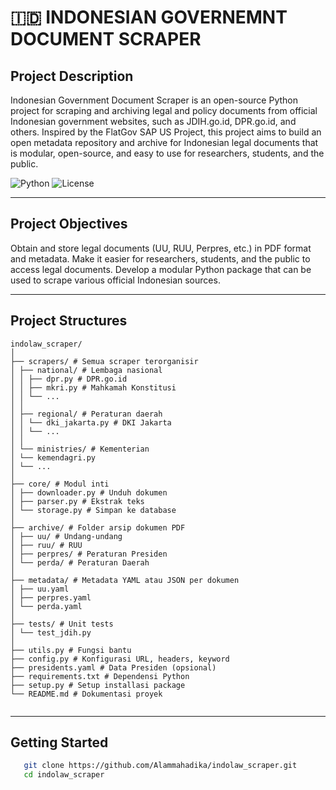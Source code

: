 # 🇮🇩 INDONESIAN GOVERNEMNT DOCUMENT SCRAPER

## Project Description
Indonesian Government Document Scraper is an open-source Python project for scraping and archiving legal and policy documents from official Indonesian government websites, such as JDIH.go.id, DPR.go.id, and others. 
Inspired by the FlatGov SAP US Project, this project aims to build an open metadata repository and archive for Indonesian legal documents that is modular, open-source, and easy to use for researchers, students, and the public.

![Python](https://img.shields.io/badge/Python-3.9+-blue)
![License](https://img.shields.io/badge/License-MIT-green)

---


## Project Objectives
Obtain and store legal documents (UU, RUU, Perpres, etc.) in PDF format and metadata.
Make it easier for researchers, students, and the public to access legal documents.
Develop a modular Python package that can be used to scrape various official Indonesian sources.

---

## Project Structures

```
indolaw_scraper/
│
├── scrapers/ # Semua scraper terorganisir
│ ├── national/ # Lembaga nasional
│ │ ├── dpr.py # DPR.go.id
│ │ ├── mkri.py # Mahkamah Konstitusi
│ │ └── ...
│ │
│ ├── regional/ # Peraturan daerah
│ │ └── dki_jakarta.py # DKI Jakarta
│ │ └── ...
│ │
│ └── ministries/ # Kementerian
│ └── kemendagri.py
│ └── ...
│
├── core/ # Modul inti
│ ├── downloader.py # Unduh dokumen
│ ├── parser.py # Ekstrak teks
│ └── storage.py # Simpan ke database
│
├── archive/ # Folder arsip dokumen PDF
│ ├── uu/ # Undang-undang
│ ├── ruu/ # RUU
│ ├── perpres/ # Peraturan Presiden
│ └── perda/ # Peraturan Daerah
│
├── metadata/ # Metadata YAML atau JSON per dokumen
│ ├── uu.yaml
│ ├── perpres.yaml
│ └── perda.yaml
│
├── tests/ # Unit tests
│ └── test_jdih.py
│
├── utils.py # Fungsi bantu
├── config.py # Konfigurasi URL, headers, keyword
├── presidents.yaml # Data Presiden (opsional)
├── requirements.txt # Dependensi Python
├── setup.py # Setup installasi package
└── README.md # Dokumentasi proyek
 

```
---
## Getting Started

```bash
   git clone https://github.com/Alammahadika/indolaw_scraper.git
   cd indolaw_scraper
```
